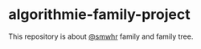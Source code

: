 # algorithmie-family-project

This repository is about [@smwhr](https://gist.github.com/smwhr) family and family tree.
